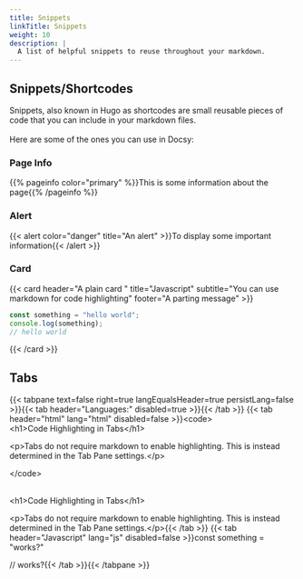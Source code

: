 ```yaml
---
title: Snippets
linkTitle: Snippets
weight: 10
description: |
  A list of helpful snippets to reuse throughout your markdown.
---
```

## Snippets/Shortcodes

Snippets, also known in Hugo as shortcodes are small reusable pieces of code that you can include in your markdown files.<br><br>Here are some of the ones you can use in Docsy:

### Page Info
{{% pageinfo color="primary" %}}This is some information about the page{{% /pageinfo %}}

### Alert

{{< alert color="danger" title="An alert" >}}To display some important information{{< /alert >}}

### Card
{{< card header="A plain card " title="Javascript" subtitle="You can use markdown for code highlighting" footer="A parting message" >}}
```javascript
const something = "hello world";
console.log(something);
// hello world
```
{{< /card >}}

## Tabs
{{< tabpane text=false right=true langEqualsHeader=true persistLang=false >}}{{< tab header="Languages:" disabled=true >}}{{< /tab >}}
{{< tab header="html" lang="html" disabled=false >}}&lt;code&gt;<br>&lt;h1&gt;Code Highlighting in Tabs&lt;/h1&gt;

&lt;p&gt;Tabs do not require markdown to enable highlighting. This is instead determined in the Tab Pane settings.&lt;/p&gt;

&lt;/code&gt;

<br>&lt;h1&gt;Code Highlighting in Tabs&lt;/h1&gt;

&lt;p&gt;Tabs do not require markdown to enable highlighting. This is instead determined in the Tab Pane settings.&lt;/p&gt;{{< /tab >}}
{{< tab header="Javascript" lang="js" disabled=false >}}const something = "works?"

// works?{{< /tab >}}{{< /tabpane >}}